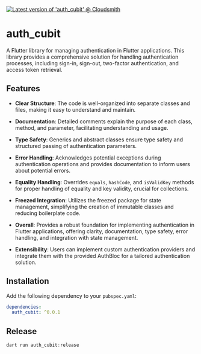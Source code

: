 [![Latest version of 'auth_cubit' @ Cloudsmith](https://api-prd.cloudsmith.io/v1/badges/version/evoleen/dart_packages/dart/auth_cubit/latest/a=noarch/?render=true&show_latest=true&badge_token=gAAAAABmJPxvvBNVt6n_bQCQPvrKxYzok70eQ4g89RxVD_07izU-5YJIQNminrg3djryKq6MaGBBPdSUmLZiDL3uHcdJPhQQeqD0gVID80B-Uk2iVT9TXOs%3D)](https://cloudsmith.io/~evoleen/repos/dart_packages/packages/detail/dart/auth_cubit/latest/a=noarch/)

# auth_cubit 
A Flutter library for managing authentication in Flutter applications. This library provides a comprehensive solution for handling authentication processes, including sign-in, sign-out, two-factor authentication, and access token retrieval.

## Features

- **Clear Structure**: The code is well-organized into separate classes and files, making it easy to understand and maintain.
  
- **Documentation**: Detailed comments explain the purpose of each class, method, and parameter, facilitating understanding and usage.

- **Type Safety**: Generics and abstract classes ensure type safety and structured passing of authentication parameters.

- **Error Handling**: Acknowledges potential exceptions during authentication operations and provides documentation to inform users about potential errors.

- **Equality Handling**: Overrides `equals`, `hashCode`, and `isValidKey` methods for proper handling of equality and key validity, crucial for collections.

- **Freezed Integration**: Utilizes the freezed package for state management, simplifying the creation of immutable classes and reducing boilerplate code.

- **Overall**: Provides a robust foundation for implementing authentication in Flutter applications, offering clarity, documentation, type safety, error handling, and integration with state management.

- **Extensibility**: Users can implement custom authentication providers and integrate them with the provided AuthBloc for a tailored authentication solution.

## Installation
Add the following dependency to your `pubspec.yaml`:

```yaml
dependencies:
  auth_cubit: ^0.0.1
```

## Release
```dart
dart run auth_cubit:release
```